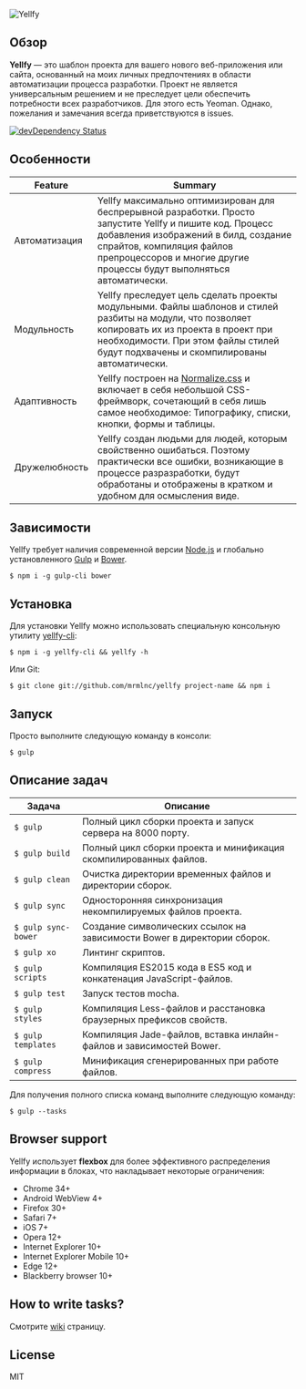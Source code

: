 ![Yellfy](https://cloud.githubusercontent.com/assets/7034281/13556752/b408c3bc-e3f2-11e5-9936-cb3cc02fb7de.png)

## Обзор

**Yellfy** — это шаблон проекта для вашего нового веб-приложения или сайта, основанный на моих личных предпочтениях в области автоматизации процесса разработки. Проект не является универсальным решением и не преследует цели обеспечить потребности всех разработчиков. Для этого есть Yeoman. Однако, пожелания и замечания всегда приветствуются в issues.

[![devDependency Status](https://img.shields.io/david/dev/mrmlnc/yellfy.svg?style=flat-square)](https://david-dm.org/mrmlnc/yellfy#info=devDependencies)

## Особенности

| Feature       | Summary                                                                                                                                                                                                                                                  |
|---------------|----------------------------------------------------------------------------------------------------------------------------------------------------------------------------------------------------------------------------------------------------------|
| Автоматизация | Yellfy максимально оптимизирован для беспрерывной разработки. Просто запустите Yellfy и пишите код. Процесс добавления изображений в билд, создание спрайтов, компиляция файлов препроцессоров и многие другие процессы будут выполняться автоматически. |
| Модульность   | Yellfy преследует цель сделать проекты модульными. Файлы шаблонов и стилей разбиты на модули, что позволяет копировать их из проекта в проект при необходимости. При этом файлы стилей будут подхвачены и скомпилированы автоматически.                  |
| Адаптивность  | Yellfy построен на [Normalize.css](http://necolas.github.io/normalize.css/) и включает в себя небольшой CSS-фреймворк, сочетающий в себя лишь самое необходимое: Типографику, списки, кнопки, формы и таблицы.                                           |
| Дружелюбность | Yellfy создан людьми для людей, которым свойственно ошибаться. Поэтому практически все ошибки, возникающие в процессе разразработки, будут обработаны и отображены в кратком и удобном для осмысления виде.                                              |

## Зависимости

Yellfy требует наличия современной версии [Node.js](http://nodejs.org/) и глобально установленного [Gulp](http://gulpjs.com/) и [Bower](http://bower.io/).

```
$ npm i -g gulp-cli bower
```

## Установка

Для установки Yellfy можно использовать специальную консольную утилиту [yellfy-cli](https://www.npmjs.com/package/yellfy-cli):

```shell
$ npm i -g yellfy-cli && yellfy -h
```

Или Git:

```shell
$ git clone git://github.com/mrmlnc/yellfy project-name && npm i
```

## Запуск

Просто выполните следующую команду в консоли:

```
$ gulp
```

## Описание задач

| Задача              | Описание                                                                |
|---------------------|-------------------------------------------------------------------------|
| `$ gulp`            | Полный цикл сборки проекта и запуск сервера на 8000 порту.              |
| `$ gulp build`      | Полный цикл сборки проекта и минификация скомпилированных файлов.       |
| `$ gulp clean`      | Очистка директории временных файлов и директории сборок.                |
| `$ gulp sync`       | Односторонняя синхронизация некомпилируемых файлов проекта.             |
| `$ gulp sync-bower` | Создание символических ссылок на зависимости Bower в директории сборок. |
| `$ gulp xo`         | Линтинг скриптов.                                                       |
| `$ gulp scripts`    | Компиляция ES2015 кода в ES5 код и конкатенация JavaScript-файлов.      |
| `$ gulp test`       | Запуск тестов mocha.                                                    |
| `$ gulp styles`     | Компиляция Less-файлов и расстановка браузерных префиксов свойств.      |
| `$ gulp templates`  | Компиляция Jade-файлов, вставка инлайн-файлов и зависимостей Bower.     |
| `$ gulp compress`   | Минификация сгенерированных при работе файлов.                          |

Для получения полного списка команд выполните следующую команду:

```
$ gulp --tasks
```

## Browser support

Yellfy использует **flexbox** для более эффективного распределения информации в блоках, что накладывает некоторые ограничения:

  * Chrome 34+
  * Android WebView 4+
  * Firefox 30+
  * Safari 7+
  * iOS 7+
  * Opera 12+
  * Internet Explorer 10+
  * Internet Explorer Mobile 10+
  * Edge 12+
  * Blackberry browser 10+

## How to write tasks?

Смотрите [wiki](https://github.com/mrmlnc/yellfy/wiki/how-to-write-tasks) страницу.

## License

MIT
